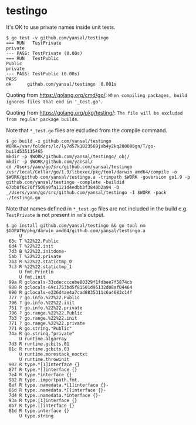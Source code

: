 # testingo

It's OK to use private names inside unit tests.

    $ go test -v github.com/yansal/testingo
    === RUN   TestPrivate
    private
    --- PASS: TestPrivate (0.00s)
    === RUN   TestPublic
    Public
    private
    --- PASS: TestPublic (0.00s)
    PASS
    ok  	github.com/yansal/testingo	0.001s

Quoting from https://golang.org/cmd/go/: `When compiling packages, build ignores files that end in '_test.go'`.

Quoting from https://golang.org/pkg/testing/: `The file will be excluded from regular package builds`.

Note that `*_test.go` files are excluded from the compile command.

    $ go build -x github.com/yansal/testingo
    WORK=/var/folders/lc/ly7d57k1023569jxb4y2kq200000gn/T/go-build535115465
    mkdir -p $WORK/github.com/yansal/testingo/_obj/
    mkdir -p $WORK/github.com/yansal/
    cd /Users/yann/go/src/github.com/yansal/testingo
    /usr/local/Cellar/go/1.9/libexec/pkg/tool/darwin_amd64/compile -o $WORK/github.com/yansal/testingo.a -trimpath $WORK -goversion go1.9 -p github.com/yansal/testingo -complete -buildid 67bb8f6c70ff508a9fa1121d4edbb3f3840b2a94 -D _/Users/yann/go/src/github.com/yansal/testingo -I $WORK -pack ./testingo.go

Note that names defined in `*_test.go` files are not included in the build e.g. `TestPrivate` is not present in `nm`'s output.

    $ go install github.com/yansal/testingo && go tool nm $GOPATH/pkg/darwin_amd64/github.com/yansal/testingo.a
         U 
     63c T %22%22.Public
     6d4 T %22%22.init
     7d3 B %22%22.initdone·
     5ab T %22%22.private
     7b3 R %22%22.statictmp_0
     7c3 R %22%22.statictmp_1
         U fmt.Println
         U fmt.init
     99a R gclocals·33cdeccccebe80329f1fdbee7f5874cb
     988 R gclocals·69c1753bd5f81501d95132d08af04464
     990 R gclocals·e226d4ae4a7cad8835311c6a4683c14f
     777 ? go.info.%22%22.Public
     796 ? go.info.%22%22.init
     751 ? go.info.%22%22.private
     796 ? go.range.%22%22.Public
     7b3 ? go.range.%22%22.init
     771 ? go.range.%22%22.private
     771 R go.string."Public"
     74a R go.string."private"
         U runtime.algarray
     7d3 R runtime.gcbits.01
     81c R runtime.gcbits.03
         U runtime.morestack_noctxt
         U runtime.throwinit
     902 R type.*[1]interface {}
     87f R type.*[]interface {}
     7e4 R type.*interface {}
     982 R type..importpath.fmt.
     8ef R type..namedata.*[1]interface {}-
     86d R type..namedata.*[]interface {}-
     7d4 R type..namedata.*interface {}-
     93a R type.[1]interface {}
     8b7 R type.[]interface {}
     81d R type.interface {}
         U type.string



